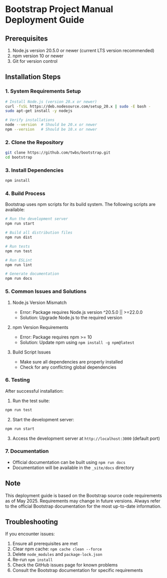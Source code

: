 # Bootstrap Project Manual Deployment Guide

## Prerequisites

1. Node.js version 20.5.0 or newer (current LTS version recommended)
2. npm version 10 or newer
3. Git for version control

## Installation Steps

### 1. System Requirements Setup

```bash
# Install Node.js (version 20.x or newer)
curl -fsSL https://deb.nodesource.com/setup_20.x | sudo -E bash -
sudo apt-get install -y nodejs

# Verify installations
node --version  # Should be 20.x or newer
npm --version   # Should be 10.x or newer
```

### 2. Clone the Repository

```bash
git clone https://github.com/twbs/bootstrap.git
cd bootstrap
```

### 3. Install Dependencies

```bash
npm install
```

### 4. Build Process

Bootstrap uses npm scripts for its build system. The following scripts are available:

```bash
# Run the development server
npm run start

# Build all distribution files
npm run dist

# Run tests
npm run test

# Run ESLint
npm run lint

# Generate documentation
npm run docs
```

### 5. Common Issues and Solutions

1. Node.js Version Mismatch
   - Error: Package requires Node.js version ^20.5.0 || >=22.0.0
   - Solution: Upgrade Node.js to the required version

2. npm Version Requirements
   - Error: Package requires npm >= 10
   - Solution: Update npm using `npm install -g npm@latest`

3. Build Script Issues
   - Make sure all dependencies are properly installed
   - Check for any conflicting global dependencies

### 6. Testing

After successful installation:

1. Run the test suite:
```bash
npm run test
```

2. Start the development server:
```bash
npm run start
```

3. Access the development server at `http://localhost:3000` (default port)

### 7. Documentation

- Official documentation can be built using `npm run docs`
- Documentation will be available in the `_site/docs` directory

## Note

This deployment guide is based on the Bootstrap source code requirements as of May 2025. Requirements may change in future versions. Always refer to the official Bootstrap documentation for the most up-to-date information.

## Troubleshooting

If you encounter issues:

1. Ensure all prerequisites are met
2. Clear npm cache: `npm cache clean --force`
3. Delete `node_modules` and `package-lock.json`
4. Re-run `npm install`
5. Check the GitHub issues page for known problems
6. Consult the Bootstrap documentation for specific requirements